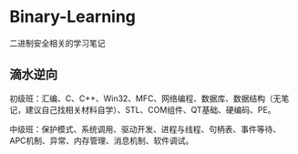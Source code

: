 # Binary-Learning

二进制安全相关的学习笔记

## 滴水逆向

初级班：汇编、C、C++、Win32、MFC、网络编程、数据库、数据结构（无笔记，建议自己找相关材料自学）、STL、COM组件、QT基础、硬编码、PE。

中级班：保护模式、系统调用、驱动开发、进程与线程、句柄表、事件等待、APC机制、异常、内存管理、消息机制、软件调试。

